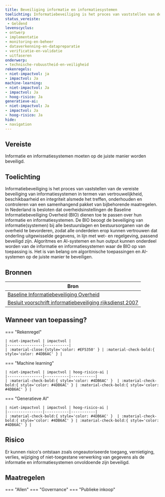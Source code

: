 ```yaml
---
title: Beveiliging informatie en informatiesystemen
toelichting: Informatiebeveiliging is het proces van vaststellen van de vereiste beveiliging van informatiesystemen in termen van vertrouwelijkheid, beschikbaarheid en integriteit alsmede het treffen, onderhouden en controleren van een samenhangend pakket van bijbehorende maatregelen. In Nederland is besloten dat overheidsinstellingen de Baseline Informatiebeveiliging Overheid dienen toe te passen over hun informatie en informatiesystemen. De BIO beoogt de beveiliging van informatie(systemen) bij alle bestuurslagen en bestuursorganen van de overheid te bevorderen, zodat alle onderdelen erop kunnen vertrouwen dat onderling uitgewisselde gegevens, in lijn met wet- en regelgeving, passend beveiligd zijn. Algoritmes en AI-systemen en hun output kunnen onderdeel worden van de informatie en informatiesystemen waar de BIO op van toepassing is. Het is van belang om algoritmische toepassingen en AI-systemen op de juiste manier te beveiligen. 
status_vereiste: 
 - Geldend
levenscyclus: 
- ontwerp
- implementatie
- monitoring-en-beheer
- dataverkenning-en-datapreparatie
- verificatie-en-validatie
- uitfaseren 
onderwerp: 
- technische-robuustheid-en-veiligheid
rekenregels: 
- niet-impactvol: ja
- impactvol: Ja
machine-learning: 
- niet-impactvol: Ja
- impactvol: Ja
- hoog-risico: Ja
generatieve-ai: 
- niet-impactvol: Ja
- impactvol: Ja
- hoog-risico: Ja
hide:
- navigation
---
```


<!-- tags -->

## Vereiste

Informatie en informatiesystemen moeten op de juiste manier worden beveiligd.

## Toelichting 

Informatiebeveiliging is het proces van vaststellen van de vereiste beveiliging van informatiesystemen in termen van vertrouwelijkheid, beschikbaarheid en integriteit alsmede het treffen, onderhouden en controleren van een samenhangend pakket van bijbehorende maatregelen.
In Nederland is besloten dat overheidsinstellingen de Baseline Informatiebeveiliging Overheid (BIO) dienen toe te passen over hun informatie en informatiesystemen.
De BIO beoogt de beveiliging van informatie(systemen) bij alle bestuurslagen en bestuursorganen van de overheid te bevorderen, zodat alle onderdelen erop kunnen vertrouwen dat onderling uitgewisselde gegevens, in lijn met wet- en regelgeving, passend beveiligd zijn.
Algoritmes en AI-systemen en hun output kunnen onderdeel worden van de informatie en informatiesystemen waar de BIO op van toepassing is.
Het is van belang om algoritmische toepassingen en AI-systemen op de juiste manier te beveiligen.

## Bronnen 

| Bron                        |
|-----------------------------|
|[Baseline Informatiebeveiliging Overheid](https://www.bio-overheid.nl/category/producten?product=BIO) |
|[Besluit voorschrift informatiebeveiliging rijksdienst 2007](https://wetten.overheid.nl/jci1.3:c:BWBR0022141&z=2007-07-01&g=2007-07-01)|

## Wanneer van toepassing? 

=== "Rekenregel"

	| niet-impactvol | impactvol | 
	|----------------|-----------| 
	| :material-close:{style='color: #EF5350' } | :material-check-bold:{ style='color: #4DB6AC' } |

=== "Machine learning"

	| niet-impactvol | impactvol | hoog-risico-ai | 
	|----------------|-----------|-----------| 
	| :material-check-bold:{ style='color: #4DB6AC' }  | :material-check-bold:{ style='color: #4DB6AC' } | :material-check-bold:{ style='color: #4DB6AC' } |

=== "Generatieve AI"

	| niet-impactvol | impactvol | hoog-risico-ai | 
	|----------------|-----------|-----------| 
	| :material-check-bold:{ style='color: #4DB6AC' }  | :material-check-bold:{ style='color: #4DB6AC' } | :material-check-bold:{ style='color: #4DB6AC' } |

## Risico 

Er kunnen risico's ontstaan zoals ongeautoriseerde toegang, vernietiging, verlies, wijziging of niet-toegestane verwerking van gegevens als de informatie en informatiesystemen onvoldoende zijn beveiligd.

## Maatregelen 

=== "Allen"
	<!-- list_maatregelen vereiste/beveiliging_informatie_en_informatiesystemen -->
=== "Governance"
	<!-- list_maatregelen vereiste/beveiliging_informatie_en_informatiesystemen onderwerp/governance -->
=== "Publieke inkoop"
	<!-- list_maatregelen vereiste/beveiliging_informatie_en_informatiesystemen onderwerp/publieke-inkoop -->